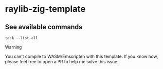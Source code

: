 # raylib-zig-template

## See available commands

```shell
task --list-all
```

> [!WARNING]
> You can't compile to WASM/Emscripten with this template. If you know how, please feel free to open a PR to help me solve this issue. 
